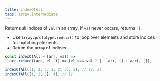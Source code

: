 ```yaml
---
title: indexOfAll
tags: array,intermediate
---
```


Returns all indices of `val` in an array.
If `val` never occurs, returns `[]`.

- Use `Array.prototype.reduce()` to loop over elements and store indices for matching elements.
- Return the array of indices.

```js
const indexOfAll = (arr, val) =>
  arr.reduce((acc, el, i) => (el === val ? [...acc, i] : acc), []);
```

```js
indexOfAll([1, 2, 3, 1, 2, 3], 1); // [0, 3]
indexOfAll([1, 2, 3], 4); // []
```

